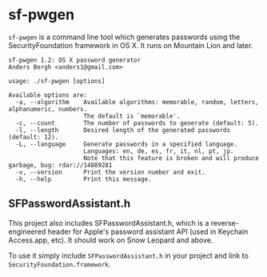 # sf-pwgen
`sf-pwgen` is a command line tool which generates passwords using the
SecurityFoundation framework in OS X. It runs on Mountain Lion and later.

    sf-pwgen 1.2: OS X password generator
    Anders Bergh <anders1@gmail.com>

    usage: ./sf-pwgen [options]

    Available options are:
      -a, --algorithm    Available algorithms: memorable, random, letters, alphanumeric, numbers.
                         The default is `memorable'.
      -c, --count        The number of passwords to generate (default: 5).
      -l, --length       Desired length of the generated passwords (default: 12).
      -L, --language     Generate passwords in a specified language.
                         Languages: en, de, es, fr, it, nl, pt, jp.
                         Note that this feature is broken and will produce garbage, bug: rdar://14889281
      -v, --version      Print the version number and exit.
      -h, --help         Print this message.


## SFPasswordAssistant.h
This project also includes SFPasswordAssistant.h, which is a
reverse-engineered header for Apple's password assistant API
(used in Keychain Access.app, etc). It should work on Snow Leopard
and above.

To use it simply include `SFPasswordAssistant.h` in your project
and link to `SecurityFoundation.framework`.
